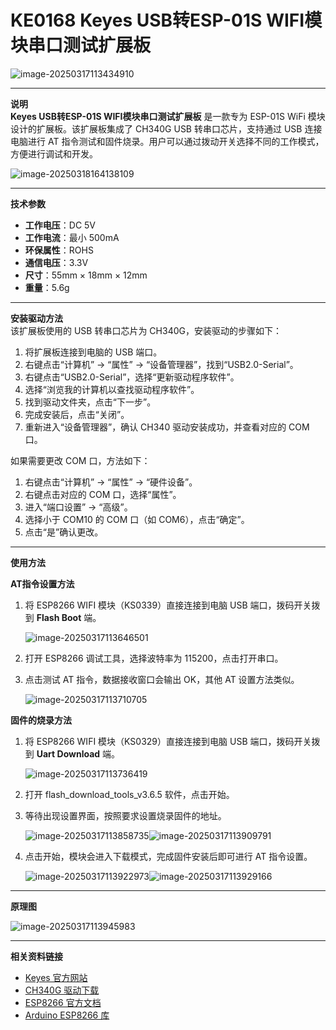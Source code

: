 # KE0168 Keyes USB转ESP-01S WIFI模块串口测试扩展板

![image-20250317113434910](media/image-20250317113434910.png)

---

**说明**  
**Keyes USB转ESP-01S WIFI模块串口测试扩展板** 是一款专为 ESP-01S WiFi 模块设计的扩展板。该扩展板集成了 CH340G USB 转串口芯片，支持通过 USB 连接电脑进行 AT 指令测试和固件烧录。用户可以通过拨动开关选择不同的工作模式，方便进行调试和开发。

![image-20250318164138109](media/image-20250318164138109.png)

---

**技术参数**  
- **工作电压**：DC 5V  
- **工作电流**：最小 500mA  
- **环保属性**：ROHS  
- **通信电压**：3.3V  
- **尺寸**：55mm × 18mm × 12mm  
- **重量**：5.6g  

---

**安装驱动方法**  
该扩展板使用的 USB 转串口芯片为 CH340G，安装驱动的步骤如下：

1. 将扩展板连接到电脑的 USB 端口。
2. 右键点击“计算机” → “属性” → “设备管理器”，找到“USB2.0-Serial”。
3. 右键点击“USB2.0-Serial”，选择“更新驱动程序软件”。
4. 选择“浏览我的计算机以查找驱动程序软件”。
5. 找到驱动文件夹，点击“下一步”。
6. 完成安装后，点击“关闭”。
7. 重新进入“设备管理器”，确认 CH340 驱动安装成功，并查看对应的 COM 口。

如果需要更改 COM 口，方法如下：
1. 右键点击“计算机” → “属性” → “硬件设备”。
2. 右键点击对应的 COM 口，选择“属性”。
3. 进入“端口设置” → “高级”。
4. 选择小于 COM10 的 COM 口（如 COM6），点击“确定”。
5. 点击“是”确认更改。

---

**使用方法**  

**AT指令设置方法**  
1. 将 ESP8266 WIFI 模块（KS0339）直接连接到电脑 USB 端口，拨码开关拨到 **Flash Boot** 端。

	![image-20250317113646501](media/image-20250317113646501.png)

2. 打开 ESP8266 调试工具，选择波特率为 115200，点击打开串口。

3. 点击测试 AT 指令，数据接收窗口会输出 OK，其他 AT 设置方法类似。

	![image-20250317113710705](media/image-20250317113710705.png)

**固件的烧录方法**  
1. 将 ESP8266 WIFI 模块（KS0329）直接连接到电脑 USB 端口，拨码开关拨到 **Uart Download** 端。

	![image-20250317113736419](media/image-20250317113736419.png)

2. 打开 flash_download_tools_v3.6.5 软件，点击开始。

3. 等待出现设置界面，按照要求设置烧录固件的地址。

	![image-20250317113858735](media/image-20250317113858735.png)![image-20250317113909791](media/image-20250317113909791.png)

4. 点击开始，模块会进入下载模式，完成固件安装后即可进行 AT 指令设置。

	![image-20250317113922973](media/image-20250317113922973.png)![image-20250317113929166](media/image-20250317113929166.png)

---

**原理图**

![image-20250317113945983](media/image-20250317113945983.png)

---

**相关资料链接**  
- [Keyes 官方网站](http://www.keyes-robot.com)  
- [CH340G 驱动下载](http://www.wch.cn/downloads/CH341SER_ZIP.html)  
- [ESP8266 官方文档](https://docs.espressif.com/projects/esp8266-rtos-sdk/en/latest/)  
- [Arduino ESP8266 库](https://github.com/esp8266/Arduino)  
